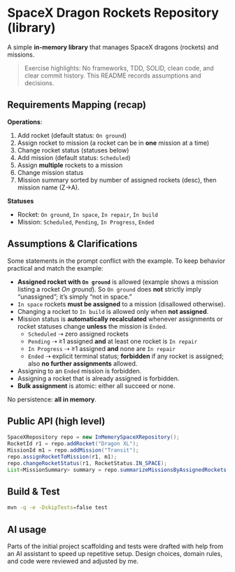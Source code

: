 # SpaceX Dragon Rockets Repository (library)

A simple **in-memory library** that manages SpaceX dragons (rockets) and missions.

> Exercise highlights: No frameworks, TDD, SOLID, clean code, and clear commit history.
> This README records assumptions and decisions.

## Requirements Mapping (recap)

**Operations**:
1. Add rocket (default status: `On ground`)
2. Assign rocket to mission (a rocket can be in **one** mission at a time)
3. Change rocket status (statuses below)
4. Add mission (default status: `Scheduled`)
5. Assign **multiple** rockets to a mission
6. Change mission status
7. Mission summary sorted by number of assigned rockets (desc), then mission name (Z→A).

**Statuses**
- Rocket: `On ground`, `In space`, `In repair`, `In build`
- Mission: `Scheduled`, `Pending`, `In Progress`, `Ended`

## Assumptions & Clarifications

Some statements in the prompt conflict with the example. To keep behavior practical and match the example:
- **Assigned rocket with `On ground`** is allowed (example shows a mission listing a rocket *On ground*). So `On ground` does **not** strictly imply “unassigned”; it’s simply “not in space.”
- `In space` rockets **must be assigned** to a mission (disallowed otherwise).
- Changing a rocket to `In build` is allowed only when **not assigned**.
- Mission status is **automatically recalculated** whenever assignments or rocket statuses change **unless** the mission is `Ended`.
  - `Scheduled` ⇢ zero assigned rockets
  - `Pending` ⇢ ≥1 assigned **and** at least one rocket is `In repair`
  - `In Progress` ⇢ ≥1 assigned **and** none are `In repair`
  - `Ended` ⇢ explicit terminal status; **forbidden** if any rocket is assigned; also **no further assignments** allowed.
- Assigning to an `Ended` mission is forbidden.
- Assigning a rocket that is already assigned is forbidden.
- **Bulk assignment** is atomic: either all succeed or none.

No persistence: **all in memory**.

## Public API (high level)

```java
SpaceXRepository repo = new InMemorySpaceXRepository();
RocketId r1 = repo.addRocket("Dragon XL");
MissionId m1 = repo.addMission("Transit");
repo.assignRocketToMission(r1, m1);
repo.changeRocketStatus(r1, RocketStatus.IN_SPACE);
List<MissionSummary> summary = repo.summarizeMissionsByAssignedRockets();
```

## Build & Test

```bash
mvn -q -e -DskipTests=false test
```

## AI usage

Parts of the initial project scaffolding and tests were drafted with help from an AI assistant to speed up repetitive setup. Design choices, domain rules, and code were reviewed and adjusted by me.
